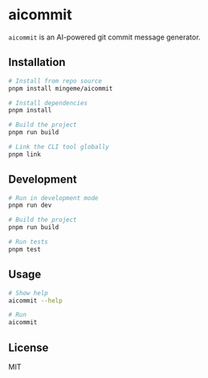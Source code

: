 # aicommit

`aicommit` is an AI-powered git commit message generator.

## Installation

```bash
# Install from repo source
pnpm install mingeme/aicommit

# Install dependencies
pnpm install

# Build the project
pnpm run build

# Link the CLI tool globally
pnpm link
```

## Development

```bash
# Run in development mode
pnpm run dev

# Build the project
pnpm run build

# Run tests
pnpm test
```

## Usage

```bash
# Show help
aicommit --help

# Run
aicommit
```

## License

MIT
